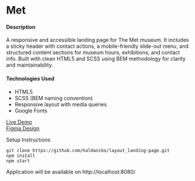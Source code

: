 # Met
#### Description
A responsive and accessible landing page for The Met museum. It includes a sticky header with contact actions, a mobile-friendly slide-out menu, and structured content sections for museum hours, exhibitions, and contact info. Built with clean HTML5 and SCSS using BEM methodology for clarity and maintainability.

#### Technologies Used
- HTML5
- SCSS (BEM naming convention)
- Responsive layout with media queries
- Google Fonts

[Live Demo](https://haldaniko.github.io/layout_landing-page/)<br>
[Figma Design](https://www.figma.com/file/lSR1m42L9YwzQwzzxKwHpw/THE-MET)

Setup Instructions

```
git clone https://github.com/haldaniko/layout_landing-page.git
npm install
npm start
```

Application will be available on http://localhost:8080/
